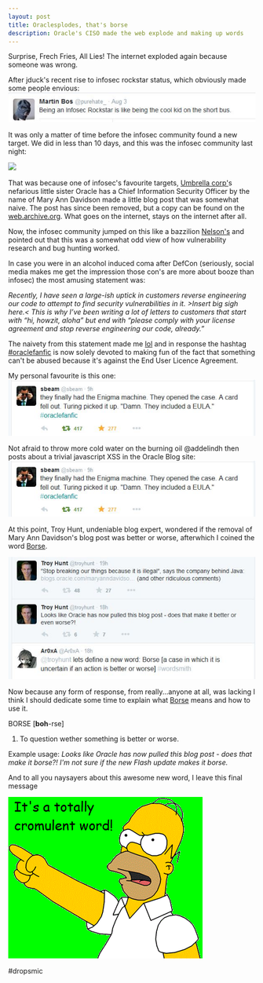 ```yaml
---
layout: post
title: Oraclesplodes, that's borse
description: Oracle's CISO made the web explode and making up words
---
```

Surprise, Frech Fries, All Lies! The internet exploded again because someone was wrong.

After jduck's recent rise to infosec rockstar status, which obviously made some people envious:
<img src="/public/images/oraclesplodes/purehateenvious.JPG" /> 

It was only a matter of time before the infosec community found a new target. We did in less than 10 days, and this was the infosec community last night:

<img src="https://imgs.xkcd.com/comics/duty_calls.png" />

That was because one of infosec's favourite targets, <a href="http://residentevil.wikia.com/wiki/Umbrella_Corporation" link="_blank">Umbrella corp'</a>s nefarious little sister Oracle has a Chief Information Security Officer by the name of Mary Ann Davidson made a little blog post that was somewhat naive. The post has since been removed, but a copy can be found on the <a href="https://web.archive.org/web/20150811052336/https://blogs.oracle.com/maryanndavidson/entry/no_you_really_can_t" target="_blank">web.archive.org</a>. What goes on the internet, stays on the internet after all.

Now, the infosec community jumped on this like a bazzilion <a href="https://www.youtube.com/watch?v=teYckpqUiPs" target="_blank">Nelson's</a> and pointed out that this was a somewhat odd view of how vulnerability research and bug hunting worked.

In case you were in an alcohol induced coma after DefCon (seriously, social media makes me get the impression those con's are more about booze than infosec) the most amusing statement was:

<i> Recently, I have seen a large-ish uptick in customers reverse engineering our code to attempt to find security vulnerabilities in it. &gt;Insert big sigh here.&lt; This is why I’ve been writing a lot of letters to customers that start with “hi, howzit, aloha” but end with “please comply with your license agreement and stop reverse engineering our code, already.” </i>

The naivety from this statement made me <a href="https://www.urbandictionary.com/define.php?term=lol&defid=1406597" target="_blank">lol</a> and in response the hashtag <a href="https://twitter.com/search?src=typd&q=%23oraclefanfic" target="_blank">#oraclefanfic</a> is now solely devoted to making fun of the fact that something can't be abused because it's against the End User Licence Agreement.

My personal favourite is this one:
<img src="/public/images/oraclesplodes/fanfic1.JPG" />

Not afraid to throw more cold water on the burning oil @addelindh then posts about a trivial javascript XSS in the Oracle Blog site:
<img src="/public/images/oraclesplodes/fanfic1.JPG" />

At this point, Troy Hunt, undeniable blog expert, wondered if the removal of Mary Ann Davidson's blog post was better or worse, afterwhich I coined the word <u>Borse</u>.

<img src="/public/images/oraclesplodes/troyblogs.JPG" />

Now because any form of response, from really...anyone at all, was lacking I think I should dedicate some time to explain what <u>Borse</u> means and how to use it.

<p class="message">
BORSE [<b>boh</b>-rse] 

1. To question wether something is better or worse.

Example usage: 
<i>Looks like Oracle has now pulled this blog post - does that make it borse?!</i>
<i>I'm not sure if the new Flash update makes it borse.</i>
</p>

And to all you naysayers about this awesome new word, I leave this final message

<img src="/public/images/oraclesplodes/pointing.gif" />

#dropsmic


